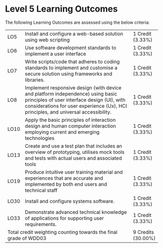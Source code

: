 # Level 5 Learning Outcomes

The following Learning Outcomes are assessed using the below criteria:

<table>
  <tr>
    <td>LO5</td>
    <td>Install and configure a web-based solution using web scripting</td>
    <td>1 Credit<br />(3.33%)</td>
  </tr>
  <tr>
    <td>LO6</td>
    <td>Use software development standards to implement a user interface</td>
    <td>1 Credit<br />(3.33%)</td>
  </tr>
  <tr>
    <td>LO7</td>
    <td>Write scripts/code that adheres to coding standards to implement and customise a secure solution using frameworks and libraries.</td>
    <td>1 Credit<br />(3.33%)</td>
  </tr>
  <tr>
    <td>LO8</td>
    <td>Implement responsive design (with device and platform independence) using basic principles of user interface design (UI), with considerations for user experience (Ux), HCI principles, and universal accessibility.</td>
    <td>1 Credit<br />(3.33%)</td>
  </tr>
  <tr>
    <td>LO10</td>
    <td>Apply the basic principles of interaction design and human computer interaction employing current and emerging technologies</td>
    <td>1 Credit<br />(3.33%)</td>
  </tr>
  <tr>
    <td>LO13</td>
    <td>Create and use a test plan that includes an overview of prototyping, utilises mock tools and tests with actual users and associated tools</td>
    <td>1 Credit<br />(3.33%)</td>
  </tr>
  <tr>
    <td>LO19</td>
    <td>Produce intuitive user training material and experiences that are accurate and implemented by both end users and technical staff</td>
    <td>1 Credit<br />(3.33%)</td>
  </tr>
  <tr>
    <td>LO30</td>
    <td>Install and configure systems software.</td>
    <td>1 Credit<br />(3.33%)</td>
  </tr>
  <tr>
    <td>LO33</td>
    <td>Demonstrate advanced technical knowledge of applications for supporting user requirements.</td>
    <td>1 Credit<br />(3.33%)</td>
  </tr>
  <tr>
    <td colspan="2">
      Total credit weighting counting towards the final grade of WDD03
    </td>
    <td>
      9 Credits<br />(30.00%)
    </td>
  </tr>
</table>